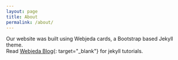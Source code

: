 ```yaml
---
layout: page
title: About
permalink: /about/
---
```

<!-- ![webjeda logo]({{site.baseurl}}/images/webjeda.svg) -->

<div class="mt50"></div>

Our website was built using Webjeda cards, a Bootstrap based Jekyll theme. <br> Read [Webjeda Blog](http://blog.webjeda.com){: target="_blank"} for jekyll tutorials.
